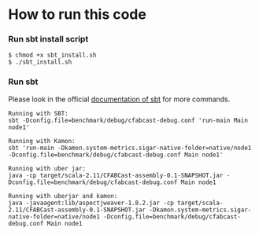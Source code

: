 # How to run this code

### Run sbt install script

```
$ chmod +x sbt_install.sh
$ ./sbt_install.sh
```
### Run sbt

Please look in the official [documentation of sbt](http://www.scala-sbt.org/release/docs/Getting-Started/Running.html) for more commands.

```
Running with SBT:
sbt -Dconfig.file=benchmark/debug/cfabcast-debug.conf 'run-main Main node1'

Running with Kamon:
sbt 'run-main -Dkamon.system-metrics.sigar-native-folder=native/node1 -Dconfig.file=benchmark/debug/cfabcast-debug.conf Main node1'

Running with uber jar:
java -cp target/scala-2.11/CFABCast-assembly-0.1-SNAPSHOT.jar -Dconfig.file=benchmark/debug/cfabcast-debug.conf Main node1

Running with uberjar and kamon:
java -javaagent:lib/aspectjweaver-1.8.2.jar -cp target/scala-2.11/CFABCast-assembly-0.1-SNAPSHOT.jar -Dkamon.system-metrics.sigar-native-folder=native/node1 -Dconfig.file=benchmark/debug/cfabcast-debug.conf Main node1


```
